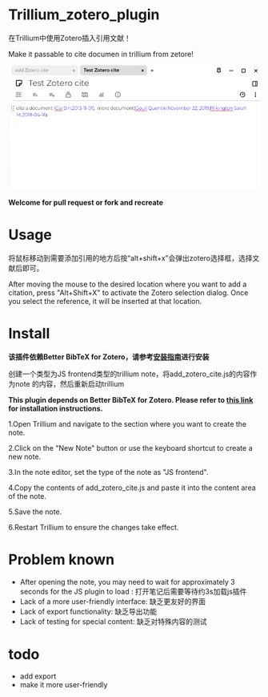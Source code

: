 # Trillium_zotero_plugin

在Trillium中使用Zotero插入引用文献！

Make it passable to cite documen in trillium from zetore!

![Alt text](image.png)



**Welcome for pull request or fork and recreate**

# Usage
将鼠标移动到需要添加引用的地方后按“alt+shift+x”会弹出zotero选择框，选择文献后即可。

After moving the mouse to the desired location where you want to add a citation, press "Alt+Shift+X" to activate the Zotero selection dialog. Once you select the reference, it will be inserted at that location.


# Install
**该插件依赖Better BibTeX for Zotero，请参考[安装指南](https://retorque.re/zotero-better-bibtex/installation/index.html)进行安装**


创建一个类型为JS frontend类型的trillium note，将add_zotero_cite.js的内容作为note 的内容，然后重新启动trillium

**This plugin depends on Better BibTeX for Zotero. Please refer to [this link](https://retorque.re/zotero-better-bibtex/installation/index.html) for installation instructions.**

1.Open Trillium and navigate to the section where you want to create the note.

2.Click on the "New Note" button or use the keyboard shortcut to create a new note.

3.In the note editor, set the type of the note as "JS frontend".

4.Copy the contents of add_zotero_cite.js and paste it into the content area of the note.

5.Save the note.

6.Restart Trillium to ensure the changes take effect.


# Problem known

- After opening the note, you may need to wait for approximately 3 seconds for the JS plugin to load : 打开笔记后需要等待约3s加载js插件
- Lack of a more user-friendly interface: 缺乏更友好的界面
- Lack of export functionality: 缺乏导出功能
- Lack of testing for special content: 缺乏对特殊内容的测试

# todo
- add export
- make it more user-friendly


